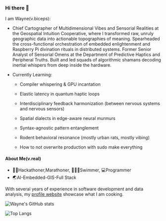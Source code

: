 ### Hi there 👋

I am Wayne(v.biceps):

- Chief Cartographer of Multidimensional Vibes and Sensorial Realities at the Geospatial Intuition Cooperative, where I transformed raw, unruly geographic data into actionable topographies of meaning. Spearheaded the cross-functional orchestration of embedded enlightenment and Raspberry Pi divination rituals in distributed systems. Former Senior Analyst of Sensorial Omens at the Department of Predictive Haptics and Peripheral Truths. Built and led squads of algorithmic shamans decoding inertial whispers from deep inside the hardware.
- Currently Learning:

  - Compiler whispering & GPU incantation

  - Elastic latency in quantum haptic loops

  - Interdisciplinary feedback harmonization (between nervous systems and nervous sensors)

  - Spatial dialects in edge-aware neural murmurs

  - Syntax-agnostic pattern entanglement

  - Rodent behavioral resonance (mostly urban rats, mostly vibing)

  - How to not overwrite production with sudo make everything



#### About Me(v.real)
- 🏃🏻Hackathoner,Marathoner, 🏊🏼‍♂️Swimmer, 💻Programmer
- 🌏AI-Embedded-GIS-Full Stack

With several years of experience in software development and data analysis, my [profile website](https://www.waynej.me) showcase what I am cooking.



![Wayne's GitHub stats](https://github-readme-stats.vercel.app/api?username=wayne-xyz)


![Top Langs](https://github-readme-stats.vercel.app/api/top-langs/?username=wayne-xyz&layout=compact)

<!--
**livingspring/livingspring** is a ✨ _special_ ✨ repository because its `README.md` (this file) appears on your GitHub profile.

Here are some ideas to get you started:

- 🔭 I’m currently working on ...
- 🌱 I’m currently learning ...
- 👯 I’m looking to collaborate on ...
- 🤔 I’m looking for help with ...
- 💬 Ask me about ...
- 📫 How to reach me: ...
- 😄 Pronouns: ...
- ⚡ Fun fact: ...
-->

